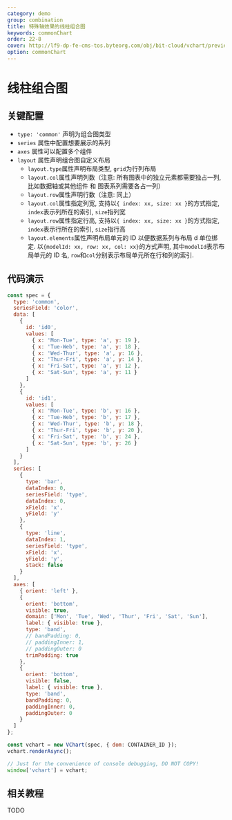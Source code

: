 ```yaml
---
category: demo
group: combination
title: 特殊轴效果的线柱组合图
keywords: commonChart
order: 22-8
cover: http://lf9-dp-fe-cms-tos.byteorg.com/obj/bit-cloud/vchart/preview/combination/single-region.png
option: commonChart
---
```


# 线柱组合图

## 关键配置

- `type: 'common'` 声明为组合图类型
- `series` 属性中配置想要展示的系列
- `axes` 属性可以配置多个组件
- `layout` 属性声明组合图自定义布局
  - `layout.type`属性声明布局类型, `grid`为行列布局
  - `layout.col`属性声明列数（注意: 所有图表中的独立元素都需要独占一列, 比如数据轴或其他组件 和 图表系列需要各占一列）
  - `layout.row`属性声明行数（注意: 同上）
  - `layout.col`属性指定列宽, 支持以`{ index: xx, size: xx }`的方式指定, `index`表示列所在的索引, `size`指列宽
  - `layout.row`属性指定行高, 支持以`{ index: xx, size: xx }`的方式指定, `index`表示行所在的索引, `size`指行高
  - `layout.elements`属性声明布局单元的 ID 以便数据系列与布局 d 单位绑定. 以`{modelId: xx, row: xx, col: xx}`的方式声明, 其中`modelId`表示布局单元的 ID 名, `row`和`col`分别表示布局单元所在行和列的索引.

## 代码演示

```javascript livedemo
const spec = {
  type: 'common',
  seriesField: 'color',
  data: [
    {
      id: 'id0',
      values: [
        { x: 'Mon-Tue', type: 'a', y: 19 },
        { x: 'Tue-Web', type: 'a', y: 18 },
        { x: 'Wed-Thur', type: 'a', y: 16 },
        { x: 'Thur-Fri', type: 'a', y: 14 },
        { x: 'Fri-Sat', type: 'a', y: 12 },
        { x: 'Sat-Sun', type: 'a', y: 11 }
      ]
    },
    {
      id: 'id1',
      values: [
        { x: 'Mon-Tue', type: 'b', y: 16 },
        { x: 'Tue-Web', type: 'b', y: 17 },
        { x: 'Wed-Thur', type: 'b', y: 18 },
        { x: 'Thur-Fri', type: 'b', y: 20 },
        { x: 'Fri-Sat', type: 'b', y: 24 },
        { x: 'Sat-Sun', type: 'b', y: 26 }
      ]
    }
  ],
  series: [
    {
      type: 'bar',
      dataIndex: 0,
      seriesField: 'type',
      dataIndex: 0,
      xField: 'x',
      yField: 'y'
    },
    {
      type: 'line',
      dataIndex: 1,
      seriesField: 'type',
      xField: 'x',
      yField: 'y',
      stack: false
    }
  ],
  axes: [
    { orient: 'left' },
    {
      orient: 'bottom',
      visible: true,
      domain: ['Mon', 'Tue', 'Wed', 'Thur', 'Fri', 'Sat', 'Sun'],
      label: { visible: true },
      type: 'band',
      // bandPadding: 0,
      // paddingInner: 1,
      // paddingOuter: 0
      trimPadding: true
    },
    {
      orient: 'bottom',
      visible: false,
      label: { visible: true },
      type: 'band',
      bandPadding: 0,
      paddingInner: 0,
      paddingOuter: 0
    }
  ]
};

const vchart = new VChart(spec, { dom: CONTAINER_ID });
vchart.renderAsync();

// Just for the convenience of console debugging, DO NOT COPY!
window['vchart'] = vchart;
```

## 相关教程

TODO
